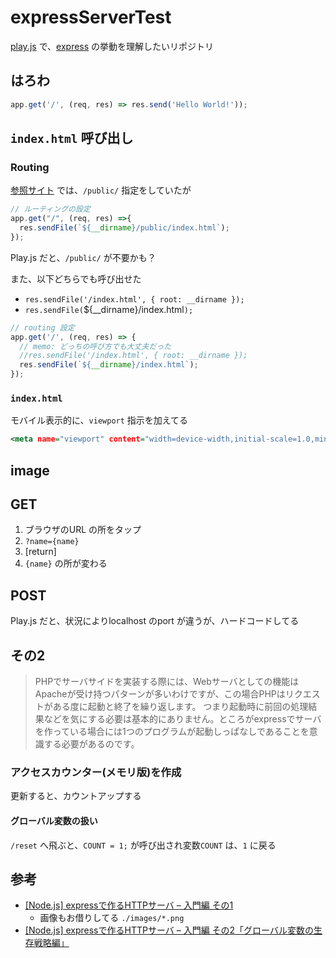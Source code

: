 # expressServerTest


[play.js](https://playdotjs.com) で、[express](https://www.npmjs.com/package/express) の挙動を理解したいリポジトリ


## はろわ

``` index.js
app.get('/', (req, res) => res.send('Hello World!'));
```


## `index.html` 呼び出し

### Routing

[参照サイト](https://blog.katsubemakito.net/nodejs/http-server-built-with-express?amp) では、`/public/` 指定をしていたが


``` sample.js
// ルーティングの設定
app.get("/", (req, res) =>{
  res.sendFile(`${__dirname}/public/index.html`);
});
```

Play.js だと、`/public/` が不要かも？

また、以下どちらでも呼び出せた

- `res.sendFile('/index.html', { root: __dirname });`
- `res.sendFile(`${__dirname}/index.html`);`


``` index.js
// routing 設定
app.get('/', (req, res) => {
  // memo: どっちの呼び方でも大丈夫だった
  //res.sendFile('/index.html', { root: __dirname });
  res.sendFile(`${__dirname}/index.html`);
});
```


### `index.html`

モバイル表示的に、`viewport` 指示を加えてる

``` index.html
<meta name="viewport" content="width=device-width,initial-scale=1.0,minimum-scale=1.0,maximum-scale=1.0,user-scalable=no">
```


## image

## GET

1. ブラウザのURL の所をタップ
1. `?name={name}`
1. [return]
1. `{name}` の所が変わる

## POST

Play.js だと、状況によりlocalhost のport が違うが、ハードコードしてる


## その2

> PHPでサーバサイドを実装する際には、Webサーバとしての機能はApacheが受け持つパターンが多いわけですが、この場合PHPはリクエストがある度に起動と終了を繰り返します。
> つまり起動時に前回の処理結果などを気にする必要は基本的にありません。ところがexpressでサーバを作っている場合には1つのプログラムが起動しっぱなしであることを意識する必要があるのです。


### アクセスカウンター(メモリ版)を作成

更新すると、カウントアップする

#### グローバル変数の扱い

`/reset` へ飛ぶと、`COUNT = 1;` が呼び出され変数`COUNT` は、`1` に戻る




## 参考

- [[Node.js] expressで作るHTTPサーバ – 入門編 その1](https://blog.katsubemakito.net/nodejs/http-server-built-with-express?amp)
  - 画像もお借りしてる `./images/*.png`
- [[Node.js] expressで作るHTTPサーバ – 入門編 その2「グローバル変数の生存戦略編」](https://blog.katsubemakito.net/nodejs/http-server-built-with-express2?amp)
